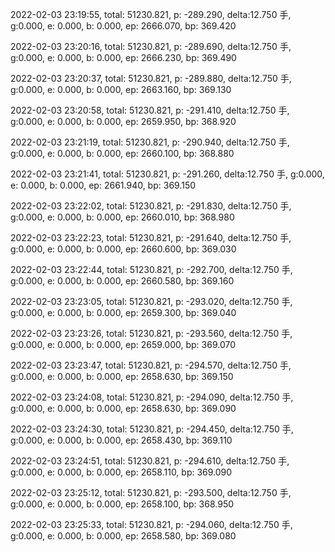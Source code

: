 2022-02-03 23:19:55, total: 51230.821, p: -289.290, delta:12.750 手, g:0.000, e: 0.000, b: 0.000, ep: 2666.070, bp: 369.420

2022-02-03 23:20:16, total: 51230.821, p: -289.690, delta:12.750 手, g:0.000, e: 0.000, b: 0.000, ep: 2666.230, bp: 369.490

2022-02-03 23:20:37, total: 51230.821, p: -289.880, delta:12.750 手, g:0.000, e: 0.000, b: 0.000, ep: 2663.160, bp: 369.130

2022-02-03 23:20:58, total: 51230.821, p: -291.410, delta:12.750 手, g:0.000, e: 0.000, b: 0.000, ep: 2659.950, bp: 368.920

2022-02-03 23:21:19, total: 51230.821, p: -290.940, delta:12.750 手, g:0.000, e: 0.000, b: 0.000, ep: 2660.100, bp: 368.880

2022-02-03 23:21:41, total: 51230.821, p: -291.260, delta:12.750 手, g:0.000, e: 0.000, b: 0.000, ep: 2661.940, bp: 369.150

2022-02-03 23:22:02, total: 51230.821, p: -291.830, delta:12.750 手, g:0.000, e: 0.000, b: 0.000, ep: 2660.010, bp: 368.980

2022-02-03 23:22:23, total: 51230.821, p: -291.640, delta:12.750 手, g:0.000, e: 0.000, b: 0.000, ep: 2660.600, bp: 369.030

2022-02-03 23:22:44, total: 51230.821, p: -292.700, delta:12.750 手, g:0.000, e: 0.000, b: 0.000, ep: 2660.580, bp: 369.160

2022-02-03 23:23:05, total: 51230.821, p: -293.020, delta:12.750 手, g:0.000, e: 0.000, b: 0.000, ep: 2659.300, bp: 369.040

2022-02-03 23:23:26, total: 51230.821, p: -293.560, delta:12.750 手, g:0.000, e: 0.000, b: 0.000, ep: 2659.000, bp: 369.070

2022-02-03 23:23:47, total: 51230.821, p: -294.570, delta:12.750 手, g:0.000, e: 0.000, b: 0.000, ep: 2658.630, bp: 369.150

2022-02-03 23:24:08, total: 51230.821, p: -294.090, delta:12.750 手, g:0.000, e: 0.000, b: 0.000, ep: 2658.630, bp: 369.090

2022-02-03 23:24:30, total: 51230.821, p: -294.450, delta:12.750 手, g:0.000, e: 0.000, b: 0.000, ep: 2658.430, bp: 369.110

2022-02-03 23:24:51, total: 51230.821, p: -294.610, delta:12.750 手, g:0.000, e: 0.000, b: 0.000, ep: 2658.110, bp: 369.090

2022-02-03 23:25:12, total: 51230.821, p: -293.500, delta:12.750 手, g:0.000, e: 0.000, b: 0.000, ep: 2658.100, bp: 368.950

2022-02-03 23:25:33, total: 51230.821, p: -294.060, delta:12.750 手, g:0.000, e: 0.000, b: 0.000, ep: 2658.580, bp: 369.080